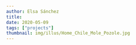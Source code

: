 ```yaml
---
author: Elsa Sánchez
title:
date: 2020-05-09
tags: ["projects"]
thumbnail: img/illus/Home_Chile_Mole_Pozole.jpg
---
```

